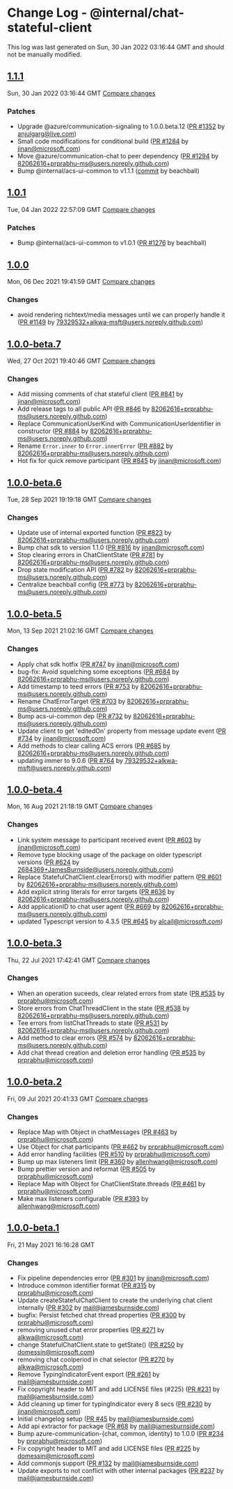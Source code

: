 # Change Log - @internal/chat-stateful-client

This log was last generated on Sun, 30 Jan 2022 03:16:44 GMT and should not be manually modified.

<!-- Start content -->

## [1.1.1](https://github.com/azure/communication-ui-library/tree/@internal/chat-stateful-client_v1.1.1)

Sun, 30 Jan 2022 03:16:44 GMT 
[Compare changes](https://github.com/azure/communication-ui-library/compare/@internal/chat-stateful-client_v1.0.1...@internal/chat-stateful-client_v1.1.1)

### Patches

- Upgrade @azure/communication-signaling to 1.0.0.beta.12 ([PR #1352](https://github.com/azure/communication-ui-library/pull/1352) by anjulgarg@live.com)
- Small code modifications for conditional build ([PR #1284](https://github.com/azure/communication-ui-library/pull/1284) by jinan@microsoft.com)
- Move @azure/communication-chat to peer dependency ([PR #1294](https://github.com/azure/communication-ui-library/pull/1294) by 82062616+prprabhu-ms@users.noreply.github.com)
- Bump @internal/acs-ui-common to v1.1.1 ([commit](https://github.com/azure/communication-ui-library/commit/ddc7b2c1f50eb5302f70225b345d3f66c3d94774) by beachball)

## [1.0.1](https://github.com/azure/communication-ui-library/tree/@internal/chat-stateful-client_v1.0.1)

Tue, 04 Jan 2022 22:57:09 GMT 
[Compare changes](https://github.com/azure/communication-ui-library/compare/@internal/chat-stateful-client_v1.0.0...@internal/chat-stateful-client_v1.0.1)

### Patches

- Bump @internal/acs-ui-common to v1.0.1 ([PR #1276](https://github.com/azure/communication-ui-library/pull/1276) by beachball)

## [1.0.0](https://github.com/azure/communication-ui-library/tree/@internal/chat-stateful-client_v1.0.0)

Mon, 06 Dec 2021 19:41:59 GMT 
[Compare changes](https://github.com/azure/communication-ui-library/compare/@internal/chat-stateful-client_v1.0.0-beta.8..@internal/chat-stateful-client_v1.0.0)

### Changes

- avoid rendering richtext/media messages until we can properly handle it ([PR #1149](https://github.com/azure/communication-ui-library/pull/1149) by 79329532+alkwa-msft@users.noreply.github.com)

## [1.0.0-beta.7](https://github.com/azure/communication-ui-library/tree/@internal/chat-stateful-client_v1.0.0-beta.7)

Wed, 27 Oct 2021 19:40:46 GMT 
[Compare changes](https://github.com/azure/communication-ui-library/compare/@internal/chat-stateful-client_v1.0.0-beta.6..@internal/chat-stateful-client_v1.0.0-beta.7)

### Changes

- Add missing comments of chat stateful client ([PR #841](https://github.com/azure/communication-ui-library/pull/841) by jinan@microsoft.com)
- Add release tags to all public API ([PR #846](https://github.com/azure/communication-ui-library/pull/846) by 82062616+prprabhu-ms@users.noreply.github.com)
- Replace CommunicationUserKind with CommunicationUserIdentifier in constructor ([PR #884](https://github.com/azure/communication-ui-library/pull/884) by 82062616+prprabhu-ms@users.noreply.github.com)
- Rename `Error.inner` to `Error.innerError` ([PR #882](https://github.com/azure/communication-ui-library/pull/882) by 82062616+prprabhu-ms@users.noreply.github.com)
- Hot fix for quick remove participant ([PR #845](https://github.com/azure/communication-ui-library/pull/845) by jinan@microsoft.com)

## [1.0.0-beta.6](https://github.com/azure/communication-ui-library/tree/@internal/chat-stateful-client_v1.0.0-beta.6)

Tue, 28 Sep 2021 19:19:18 GMT 
[Compare changes](https://github.com/azure/communication-ui-library/compare/@internal/chat-stateful-client_v1.0.0-beta.5..@internal/chat-stateful-client_v1.0.0-beta.6)

### Changes

- Update use of internal exported function ([PR #823](https://github.com/azure/communication-ui-library/pull/823) by 82062616+prprabhu-ms@users.noreply.github.com)
- Bump chat sdk to version 1.1.0 ([PR #816](https://github.com/azure/communication-ui-library/pull/816) by jinan@microsoft.com)
- Stop clearing errors in ChatClientState ([PR #781](https://github.com/azure/communication-ui-library/pull/781) by 82062616+prprabhu-ms@users.noreply.github.com)
- Drop state modification API ([PR #782](https://github.com/azure/communication-ui-library/pull/782) by 82062616+prprabhu-ms@users.noreply.github.com)
- Centralize beachball config ([PR #773](https://github.com/azure/communication-ui-library/pull/773) by 82062616+prprabhu-ms@users.noreply.github.com)

## [1.0.0-beta.5](https://github.com/azure/communication-ui-library/tree/@internal/chat-stateful-client_v1.0.0-beta.5)

Mon, 13 Sep 2021 21:02:16 GMT 
[Compare changes](https://github.com/azure/communication-ui-library/compare/@internal/chat-stateful-client_v1.0.0-beta.4..@internal/chat-stateful-client_v1.0.0-beta.5)

### Changes

- Apply chat sdk hotfix ([PR #747](https://github.com/azure/communication-ui-library/pull/747) by jinan@microsoft.com)
- bug-fix: Avoid squelching some exceptions ([PR #684](https://github.com/azure/communication-ui-library/pull/684) by 82062616+prprabhu-ms@users.noreply.github.com)
- Add timestamp to teed errors ([PR #753](https://github.com/azure/communication-ui-library/pull/753) by 82062616+prprabhu-ms@users.noreply.github.com)
- Rename ChatErrorTarget ([PR #703](https://github.com/azure/communication-ui-library/pull/703) by 82062616+prprabhu-ms@users.noreply.github.com)
- Bump acs-ui-common dep ([PR #732](https://github.com/azure/communication-ui-library/pull/732) by 82062616+prprabhu-ms@users.noreply.github.com)
- Update client to get 'editedOn' property from message update event ([PR #734](https://github.com/azure/communication-ui-library/pull/734) by jinan@microsoft.com)
- Add methods to clear calling ACS errors ([PR #685](https://github.com/azure/communication-ui-library/pull/685) by 82062616+prprabhu-ms@users.noreply.github.com)
- updating immer to 9.0.6 ([PR #764](https://github.com/azure/communication-ui-library/pull/764) by 79329532+alkwa-msft@users.noreply.github.com)

## [1.0.0-beta.4](https://github.com/azure/communication-ui-library/tree/@internal/chat-stateful-client_v1.0.0-beta.4)

Mon, 16 Aug 2021 21:18:19 GMT 
[Compare changes](https://github.com/azure/communication-ui-library/compare/@internal/chat-stateful-client_v1.0.0-beta.3..@internal/chat-stateful-client_v1.0.0-beta.4)

### Changes

- Link system message to participant received event ([PR #603](https://github.com/azure/communication-ui-library/pull/603) by jinan@microsoft.com)
- Remove type blocking usage of the package on older typescript versions ([PR #624](https://github.com/azure/communication-ui-library/pull/624) by 2684369+JamesBurnside@users.noreply.github.com)
- Replace StatefulChatClient.clearErrors() with modifier pattern ([PR #601](https://github.com/azure/communication-ui-library/pull/601) by 82062616+prprabhu-ms@users.noreply.github.com)
- Add explicit string literals for error targets ([PR #636](https://github.com/azure/communication-ui-library/pull/636) by 82062616+prprabhu-ms@users.noreply.github.com)
- Add applicationID to chat user agent ([PR #669](https://github.com/azure/communication-ui-library/pull/669) by 82062616+prprabhu-ms@users.noreply.github.com)
- updated Typescript version to 4.3.5 ([PR #645](https://github.com/azure/communication-ui-library/pull/645) by alcail@microsoft.com)

## [1.0.0-beta.3](https://github.com/azure/communication-ui-library/tree/@internal/chat-stateful-client_v1.0.0-beta.3)

Thu, 22 Jul 2021 17:42:41 GMT 
[Compare changes](https://github.com/azure/communication-ui-library/compare/chat-stateful-client_v1.0.0-beta.2..@internal/chat-stateful-client_v1.0.0-beta.3)

### Changes

- When an operation suceeds, clear related errors from state ([PR #535](https://github.com/azure/communication-ui-library/pull/535) by prprabhu@microsoft.com)
- Store errors from ChatThreadClient in the state ([PR #538](https://github.com/azure/communication-ui-library/pull/538) by 82062616+prprabhu-ms@users.noreply.github.com)
- Tee errors from listChatThreads to state ([PR #531](https://github.com/azure/communication-ui-library/pull/531) by 82062616+prprabhu-ms@users.noreply.github.com)
- Add method to clear errors ([PR #574](https://github.com/azure/communication-ui-library/pull/574) by 82062616+prprabhu-ms@users.noreply.github.com)
- Add chat thread creation and deletion error handling ([PR #535](https://github.com/azure/communication-ui-library/pull/535) by prprabhu@microsoft.com)

## [1.0.0-beta.2](https://github.com/azure/communication-ui-library/tree/chat-stateful-client_v1.0.0-beta.2)

Fri, 09 Jul 2021 20:41:33 GMT 
[Compare changes](https://github.com/azure/communication-ui-library/compare/chat-stateful-client_v1.0.0-beta.1..chat-stateful-client_v1.0.0-beta.2)

### Changes

- Replace Map with Object in chatMessages ([PR #463](https://github.com/azure/communication-ui-library/pull/463) by prprabhu@microsoft.com)
- Use Object for chat participants ([PR #462](https://github.com/azure/communication-ui-library/pull/462) by prprabhu@microsoft.com)
- Add error handling facilities ([PR #510](https://github.com/azure/communication-ui-library/pull/510) by prprabhu@microsoft.com)
- Bump up max listeners limit ([PR #360](https://github.com/azure/communication-ui-library/pull/360) by allenhwang@microsoft.com)
- Bump prettier version and reformat ([PR #505](https://github.com/azure/communication-ui-library/pull/505) by prprabhu@microsoft.com)
- Replace Map with Object for ChatClientState.threads ([PR #461](https://github.com/azure/communication-ui-library/pull/461) by prprabhu@microsoft.com)
- Make max listeners configurable ([PR #393](https://github.com/azure/communication-ui-library/pull/393) by allenhwang@microsoft.com)

## [1.0.0-beta.1](https://github.com/azure/communication-ui-library/tree/chat-stateful-client_v1.0.0-beta.1)

Fri, 21 May 2021 16:16:28 GMT

### Changes

- Fix pipeline dependencies error ([PR #301](https://github.com/azure/communication-ui-library/pull/301) by jinan@microsoft.com)
- Introduce common identifier format ([PR #315](https://github.com/azure/communication-ui-library/pull/315) by prprabhu@microsoft.com)
- Update createStatefulChatClient to create the underlying chat client internally ([PR #302](https://github.com/azure/communication-ui-library/pull/302) by mail@jamesburnside.com)
- bugfix: Persist fetched chat thread properties ([PR #300](https://github.com/azure/communication-ui-library/pull/300) by prprabhu@microsoft.com)
- removing unused chat error properties ([PR #271](https://github.com/azure/communication-ui-library/pull/271) by alkwa@microsoft.com)
- change StatefulChatClient.state to getState() ([PR #250](https://github.com/azure/communication-ui-library/pull/250) by domessin@microsoft.com)
- removing chat coolperiod in chat selector ([PR #270](https://github.com/azure/communication-ui-library/pull/270) by alkwa@microsoft.com)
- Remove TypingIndicatorEvent export ([PR #261](https://github.com/azure/communication-ui-library/pull/261) by mail@jamesburnside.com)
- Fix copyright header to MIT and add LICENSE files (#225) ([PR #231](https://github.com/azure/communication-ui-library/pull/231) by mail@jamesburnside.com)
- Add cleaning up timer for typingIndicator every 8 secs ([PR #230](https://github.com/azure/communication-ui-library/pull/230) by jinan@microsoft.com)
- Initial changelog setup ([PR #45](https://github.com/azure/communication-ui-library/pull/45) by mail@jamesburnside.com)
- Add api extractor for package ([PR #68](https://github.com/azure/communication-ui-library/pull/68) by mail@jamesburnside.com)
- Bump azure-communication-{chat, common, identity} to 1.0.0 ([PR #234](https://github.com/azure/communication-ui-library/pull/234) by prprabhu@microsoft.com)
- Fix copyright header to MIT and add LICENSE files ([PR #225](https://github.com/azure/communication-ui-library/pull/225) by domessin@microsoft.com)
- Add commonjs support ([PR #132](https://github.com/azure/communication-ui-library/pull/132) by mail@jamesburnside.com)
- Update exports to not conflict with other internal packages ([PR #237](https://github.com/azure/communication-ui-library/pull/237) by mail@jamesburnside.com)
